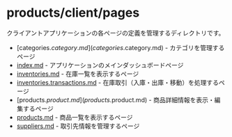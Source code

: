# products/client/pages

クライアントアプリケーションの各ページの定義を管理するディレクトリです。

- [categories.$category.md](categories.$category.md) - カテゴリを管理するページ
- [index.md](index.md) - アプリケーションのメインダッシュボードページ
- [inventories.md](inventories.md) - 在庫一覧を表示するページ
- [inventories.transactions.md](inventories.transactions.md) - 在庫取引（入庫・出庫・移動）を処理するページ
- [products.$product.md](products.$product.md) - 商品詳細情報を表示・編集するページ
- [products.md](products.md) - 商品一覧を表示するページ
- [suppliers.md](suppliers.md) - 取引先情報を管理するページ
